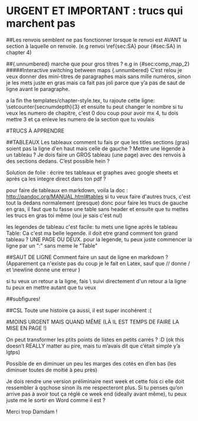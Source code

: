 # URGENT ET IMPORTANT : trucs qui marchent pas

##Les renvois
semblent ne pas fonctionner lorsque le renvoi est AVANT la section à laquelle on renvoie. (e.g renvoi \ref{sec:SA} pour {#sec:SA} in chapter 4)

##{.unnumbered} marche que pour gros titres ?
e.g in {#sec:comp_map_2}
#####Interactive switching between maps {.unnumbered}
C’est relou je veux donner des mini-titres de paragraphes mais sans mille numéros, sinon je les mets juste en gras mais ca fait pas joli parce que y’a pas de saut de ligne avant le paragraphe.

a la fin the templates/chapter-style.tex, tu rajoute cette ligne:
\setcounter{secnumdepth}{3}
et ensuite tu peut changer le nombre si tu veux
les numero de chapitre, c'est 0
dou coup pour avoir mx 4, tu dois mettre 3
et ça enleve les numero de la section que tu voulais

#TRUCS À APPRENDRE

##TABLEAUX
Les tableaux comment tu fais pr que les titles sections (gras) soient pas la ligne d'en haut mais celle de gauche ? 
Mettre une légende à un tableau ?
Je dois faire un GROS tableau (une page) avec des renvois à des sections dedans. C’est possible hein ?

Solution de folie : écrire tes tableaux et graphes avec google sheets
et après ça les integre direct dans ton pdf ?

pour faire de tableaux en markdown, voila la doc : http://pandoc.org/MANUAL.html#tables
si tu veux faire d'autres trucs, c'est tout la dedans normalement
(presque)
donc pour faire les trucs de gauche en gras, il faut que tu fasse une table sans header
et ensuite que tu mettes les trucs en gras toi même (oui je sais c'est nul)

les legendes de tableau c'est facile: tu mets une ligne après le tableau
Table: Ca c'est ma belle legende.
il doit etre grand comment ton grand tableau ? UNE PAGE OU DEUX. 
pour la legende, tu peux juste commencer la ligne par un ":"
sans meme le "Table"

##SAUT DE LIGNE
Comment faire un saut de ligne en markdown ? (Apparement ça n'existe pas du coup je le fait en Latex, sauf que // donne / et  \newline donne une erreur )

si tu veux un retour a la ligne, fais \ suivi directement d'un retour a la ligne
tu peux en mettre autant que tu veux

##subfigures!

##CSL
Toute une histoire ça aussi, il est super incohérent :(

#MOINS URGENT MAIS QUAND MÊME (LÀ IL EST TEMPS DE FAIRE LA MISE EN PAGE !)

On peut transformer les ptits points de listes en petits carrés ? :D (ok this doesn’t REALLY matter au pire, mais tu m’avais dit que c’était simple y’a lgtps)

Possible de en diminuer un peu les marges des cotés en d’en bas (les diminuer toutes de moitié à peu près)

Je dois rendre une version préliminaire next week et cette fois ci elle doit ressembler à qqchose sinon ils me respecteront plus. Si tu penses qu’on arrive pas à avoir tout ça réglé ce week end (ideally avant même), tu peux juste me le sortir en Word comme il est ?

Merci trop Damdam !